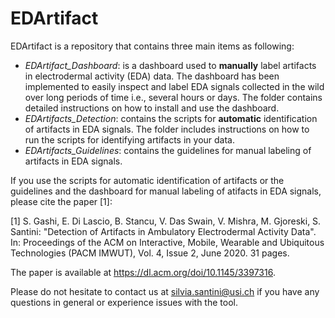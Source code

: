 
# EDArtifact 
EDArtifact is a repository that contains three main items as following:

- *EDArtifact_Dashboard*: is a dashboard used to **manually** label artifacts in electrodermal activity (EDA) data. The dashboard has been implemented to easily inspect and label EDA signals collected in the wild over long periods of time i.e., several hours or days. The folder contains detailed instructions on how to install and use the dashboard.
- *EDArtifacts_Detection*: contains the scripts for **automatic** identification of artifacts in EDA signals. The folder includes instructions on how to run the scripts for identifying artifacts in your data. 
- *EDArtifacts_Guidelines*: contains the guidelines for manual labeling of artifacts in EDA signals.

If you use the scripts for automatic identification of artifacts or the guidelines and the dashboard for manual labeling of atifacts in EDA signals, please cite the paper [1]: 

[1] S. Gashi, E. Di Lascio, B. Stancu, V. Das Swain, V. Mishra, M. Gjoreski, S. Santini: "Detection of Artifacts in Ambulatory Electrodermal Activity Data". In:  Proceedings of the ACM on Interactive, Mobile, Wearable and Ubiquitous Technologies (PACM IMWUT), Vol. 4, Issue 2, June 2020. 31 pages. 

The paper is available at https://dl.acm.org/doi/10.1145/3397316. 

Please do not hesitate to contact us at silvia.santini@usi.ch if you have any questions in general or experience issues with the tool.











